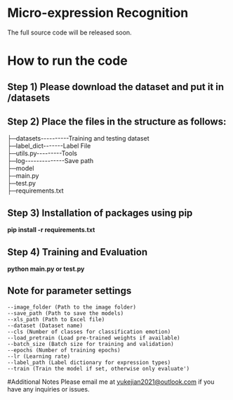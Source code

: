 # Micro-expression Recognition
The full source code will be released soon.

# How to run the code

## **Step 1)** Please download the dataset and put it in /datasets

## **Step 2)** Place the files in the structure as follows:
├─datasets----------Training and testing dataset\
├─label_dict-------Label File\
├─utils.py---------Tools\
├─log--------------Save path\
├─model\
├─main.py\
├─test.py\
├─requirements.txt

## **Step 3)** Installation of packages using pip
**pip install -r requirements.txt**

## **Step 4)** Training and Evaluation
**python main.py or test.py**

## **Note for parameter settings**
    --image_folder (Path to the image folder)
    --save_path (Path to save the models)
    --xls_path (Path to Excel file)
    --dataset (Dataset name)
    --cls (Number of classes for classification emotion)
    --load_pretrain (Load pre-trained weights if available)
    --batch_size (Batch size for training and validation)
    --epochs (Number of training epochs)
    --lr (Learning rate)
    --label_path (Label dictionary for expression types)
    --train (Train the model if set, otherwise only evaluate')
#Additional Notes
Please email me at yukejian2021@outlook.com if you have any inquiries or issues.
